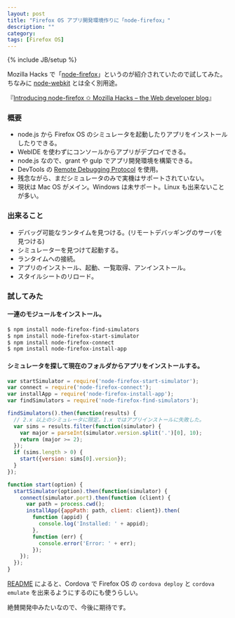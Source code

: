 ```yaml
---
layout: post
title: "Firefox OS アプリ開発環境作りに「node-firefox」"
description: ""
category: 
tags: [Firefox OS]
---
```

{% include JB/setup %}

Mozilla Hacks で「[node-firefox](https://github.com/mozilla/node-firefox)」というのが紹介されていたので試してみた。ちなみに [node-webkit](/2014/02/15/node-webkit/) とは全く別用途。

『[Introducing node-firefox ✩ Mozilla Hacks – the Web developer blog](https://hacks.mozilla.org/2015/02/introducing-node-firefox/)』

### 概要

- node.js から Firefox OS のシミュレータを起動したりアプリをインストールしたりできる。
- WebIDE を使わずにコンソールからアプリがデプロイできる。
- node.js なので、grant や gulp でアプリ開発環境を構築できる。
- DevTools の [Remote Debugging Protocol](https://wiki.mozilla.org/Remote_Debugging_Protocol) を使用。
- 残念ながら、まだシミュレータのみで実機はサポートされていない。
- 現状は Mac OS がメイン。Windows は未サポート。Linux も出来ないことが多い。

### 出来ること

- デバッグ可能なランタイムを見つける。(リモートデバッギングのサーバを見つける)
- シミュレーターを見つけて起動する。
- ランタイムへの接続。
- アプリのインストール、起動、一覧取得、アンインストール。
- スタイルシートのリロード。

### 試してみた

#### 一連のモジュールをインストール。

``` bash 
$ npm install node-firefox-find-simulators
$ npm install node-firefox-start-simulator
$ npm install node-firefox-connect
$ npm install node-firefox-install-app
```

#### シミュレータを探して現在のフォルダからアプリをインストールする。

``` javascript
var startSimulator = require('node-firefox-start-simulator');
var connect = require('node-firefox-connect');
var installApp = require('node-firefox-install-app');
var findSimulators = require('node-firefox-find-simulators');

findSimulators().then(function(results) {
  // 2.x 以上のシミュレータに限定。1.x ではアプリインストールに失敗した。
  var sims = results.filter(function(simulator) {
    var major = parseInt(simulator.version.split('.')[0], 10);
    return (major >= 2);
  });
  if (sims.length > 0) {
    start({version: sims[0].version});
  }
});

function start(option) {
  startSimulator(option).then(function(simulator) {
    connect(simulator.port).then(function (client) {
      var path = process.cwd();
      installApp({appPath: path, client: client}).then(
        function (appid) {
          console.log('Installed: ' + appid);
        },
        function (err) {
          console.error('Error: ' + err);
        });
    });
  });
}
```

[README](https://github.com/mozilla/node-firefox/blob/master/README.md) によると、Cordova で Firefox OS の `cordova deploy` と `cordova emulate` を出来るようにするのにも使うらしい。 

絶賛開発中みたいなので、今後に期待です。


